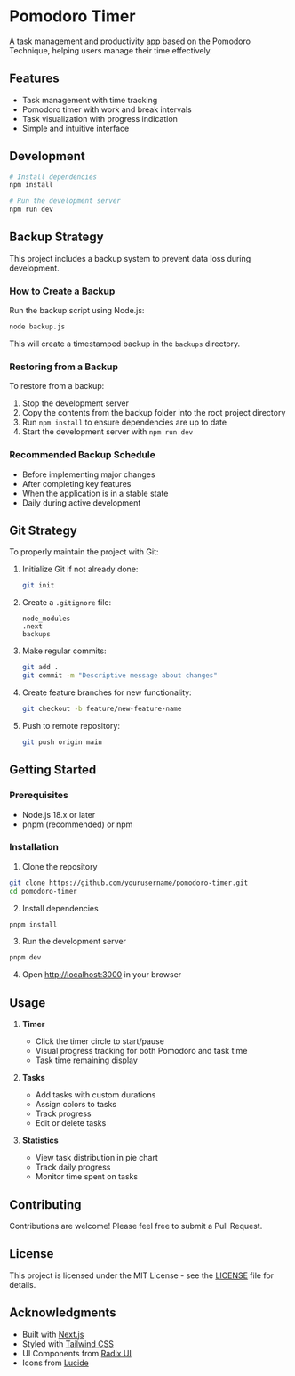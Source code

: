 # Pomodoro Timer

A task management and productivity app based on the Pomodoro Technique, helping users manage their time effectively.

## Features

- Task management with time tracking
- Pomodoro timer with work and break intervals
- Task visualization with progress indication
- Simple and intuitive interface

## Development

```bash
# Install dependencies
npm install

# Run the development server
npm run dev
```

## Backup Strategy

This project includes a backup system to prevent data loss during development.

### How to Create a Backup

Run the backup script using Node.js:

```bash
node backup.js
```

This will create a timestamped backup in the `backups` directory.

### Restoring from a Backup

To restore from a backup:

1. Stop the development server
2. Copy the contents from the backup folder into the root project directory
3. Run `npm install` to ensure dependencies are up to date
4. Start the development server with `npm run dev`

### Recommended Backup Schedule

- Before implementing major changes
- After completing key features
- When the application is in a stable state
- Daily during active development

## Git Strategy

To properly maintain the project with Git:

1. Initialize Git if not already done:
   ```bash
   git init
   ```

2. Create a `.gitignore` file:
   ```
   node_modules
   .next
   backups
   ```

3. Make regular commits:
   ```bash
   git add .
   git commit -m "Descriptive message about changes"
   ```

4. Create feature branches for new functionality:
   ```bash
   git checkout -b feature/new-feature-name
   ```

5. Push to remote repository:
   ```bash
   git push origin main
   ```

## Getting Started

### Prerequisites

- Node.js 18.x or later
- pnpm (recommended) or npm

### Installation

1. Clone the repository
```bash
git clone https://github.com/yourusername/pomodoro-timer.git
cd pomodoro-timer
```

2. Install dependencies
```bash
pnpm install
```

3. Run the development server
```bash
pnpm dev
```

4. Open [http://localhost:3000](http://localhost:3000) in your browser

## Usage

1. **Timer**
   - Click the timer circle to start/pause
   - Visual progress tracking for both Pomodoro and task time
   - Task time remaining display

2. **Tasks**
   - Add tasks with custom durations
   - Assign colors to tasks
   - Track progress
   - Edit or delete tasks

3. **Statistics**
   - View task distribution in pie chart
   - Track daily progress
   - Monitor time spent on tasks

## Contributing

Contributions are welcome! Please feel free to submit a Pull Request.

## License

This project is licensed under the MIT License - see the [LICENSE](LICENSE) file for details.

## Acknowledgments

- Built with [Next.js](https://nextjs.org/)
- Styled with [Tailwind CSS](https://tailwindcss.com/)
- UI Components from [Radix UI](https://www.radix-ui.com/)
- Icons from [Lucide](https://lucide.dev/) 